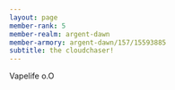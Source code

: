 ```yaml
---
layout: page
member-rank: 5
member-realm: argent-dawn
member-armory: argent-dawn/157/15593885
subtitle: the cloudchaser!
---
```


Vapelife o.O
